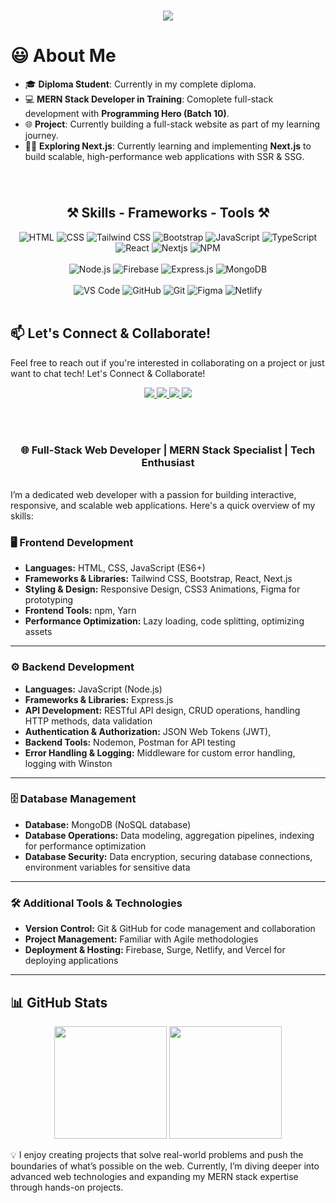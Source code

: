 

<h1 align="center">
    <img src="https://readme-typing-svg.herokuapp.com/?font=Righteous&size=35&center=true&vCenter=true&width=600&height=70&duration=5000&lines=Hi+I+am+Abdullah!+👋;+I+work+as+a+mern+stack+developer;" />
</h1>

# 😃 About Me 

- 🎓 **Diploma Student**: Currently in my complete diploma.  
- 💻 **MERN Stack Developer in Training**: Comoplete full-stack development with **Programming Hero (Batch 10)**.  
- 🌐 **Project**: Currently building a full-stack website as part of my learning journey.
- 👨‍💻 **Exploring Next.js**: Currently learning and implementing **Next.js** to build scalable, high-performance web applications with SSR & SSG.  



###
<br>
<h2 align="center">⚒️ Skills - Frameworks - Tools ⚒️</h2>
<div align="center">
   <div>
  <img src="https://skillicons.dev/icons?i=html" title="HTML" />
  <img src="https://skillicons.dev/icons?i=css" title="CSS" />
  <img src="https://skillicons.dev/icons?i=tailwind" title="Tailwind CSS" />
  <img src="https://skillicons.dev/icons?i=bootstrap" title="Bootstrap" />
  <img src="https://skillicons.dev/icons?i=javascript" title="JavaScript" />
  <img src="https://skillicons.dev/icons?i=typescript" title="TypeScript" />
  <img src="https://skillicons.dev/icons?i=react" title="React" />
<img src="https://skillicons.dev/icons?i=nextjs" title="Nextjs" />
  <img src="https://skillicons.dev/icons?i=npm" title="NPM" />
</div>
<br>
  <div>
  <img src="https://skillicons.dev/icons?i=nodejs" title="Node.js" />
  <img src="https://skillicons.dev/icons?i=firebase" title="Firebase" />
  <img src="https://skillicons.dev/icons?i=express" title="Express.js" />
  <img src="https://skillicons.dev/icons?i=mongodb" title="MongoDB" />
</div>
 <br>
  <div>
  <img src="https://skillicons.dev/icons?i=vscode" title="VS Code" />
  <img src="https://skillicons.dev/icons?i=github" title="GitHub" />
  <img src="https://skillicons.dev/icons?i=git" title="Git" />
  <img src="https://skillicons.dev/icons?i=figma" title="Figma" />
  <img src="https://skillicons.dev/icons?i=netlify" title="Netlify" />
</div>
</div>

<br>

## 📫 Let's Connect & Collaborate!
Feel free to reach out if you're interested in collaborating on a project or just want to chat tech!
 Let's Connect & Collaborate!
<div align="center"> 
 <a href="https://abdullah107189.@gmail.com">
    <img src="https://img.shields.io/badge/Gmail-333333?style=for-the-badge&logo=gmail&logoColor=red" />
</a>
  <a href="https://www.linkedin.com/in/abdullah107189/" target="_blank">
    <img src="https://img.shields.io/badge/LinkedIn-0077B5?style=for-the-badge&logo=linkedin&logoColor=white" target="_blank" />
  </a>
<a href="https://www.facebook.com/abdullah.shamem.5">
  <img src="https://img.shields.io/badge/Facebook-333333?style=for-the-badge&logo=facebook&logoColor=blue" />
</a>
<a href="https://discord.com/users/md_abdullah_all_shamem">
  <img src="https://img.shields.io/badge/Discord-333333?style=for-the-badge&logo=discord&logoColor=blue" />
</a>
</div>



<br> <br>
<h3 align="center">🌐 Full-Stack Web Developer | MERN Stack Specialist | Tech Enthusiast</h3>
<br/>
I’m a dedicated web developer with a passion for building interactive, responsive, and scalable web applications. Here's a quick overview of my skills:


### 🖥️ Frontend Development
- **Languages:** HTML, CSS, JavaScript (ES6+)
- **Frameworks & Libraries:** Tailwind CSS, Bootstrap, React, Next.js
- **Styling & Design:** Responsive Design, CSS3 Animations, Figma for prototyping
- **Frontend Tools:** npm, Yarn
- **Performance Optimization:** Lazy loading, code splitting, optimizing assets

---

### ⚙️ Backend Development
- **Languages:** JavaScript (Node.js)
- **Frameworks & Libraries:** Express.js
- **API Development:** RESTful API design, CRUD operations, handling HTTP methods, data validation
- **Authentication & Authorization:** JSON Web Tokens (JWT),  
- **Backend Tools:** Nodemon, Postman for API testing
- **Error Handling & Logging:** Middleware for custom error handling, logging with Winston

---

### 🗄️ Database Management
- **Database:** MongoDB (NoSQL database)
- **Database Operations:** Data modeling, aggregation pipelines, indexing for performance optimization
- **Database Security:** Data encryption, securing database connections, environment variables for sensitive data

---

### 🛠️ Additional Tools & Technologies
- **Version Control:** Git & GitHub for code management and collaboration
- **Project Management:** Familiar with Agile methodologies
- **Deployment & Hosting:** Firebase, Surge, Netlify, and Vercel for deploying applications

---
## 📊 GitHub Stats  

<div align="center">
  <img src="https://github-readme-stats.vercel.app/api?username=abdullah107189&show_icons=true&theme=radical" height="180px"/>
  <img src="https://github-readme-stats.vercel.app/api/top-langs/?username=abdullah107189&layout=compact&theme=radical" height="180px"/>
</div>

💡 I enjoy creating projects that solve real-world problems and push the boundaries of what’s possible on the web. Currently, I’m diving deeper into advanced web technologies and expanding my MERN stack expertise through hands-on projects.

